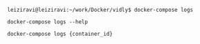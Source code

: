 ```shell
leiziravi@leiziravi:~/work/Docker/vidly$ docker-compose logs

```

```shell
docker-compose logs --help
```


```shell
docker-compose logs {container_id}
```

